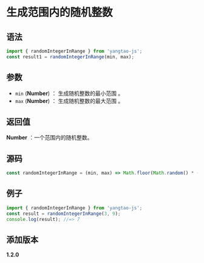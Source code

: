 # 生成范围内的随机整数

## 语法

```js
import { randomIntegerInRange } from 'yangtao-js';
const result1 = randomIntegerInRange(min, max);
```

## 参数

- `min` (**Number**) ： 生成随机整数的最小范围 。
- `max` (**Number**) ： 生成随机整数的最大范围 。

## 返回值

**Number** ：一个范围内的随机整数。

## 源码

```js
const randomIntegerInRange = (min, max) => Math.floor(Math.random() * (max - min + 1)) + min;
```

## 例子

```js
import { randomIntegerInRange } from 'yangtao-js';
const result = randomIntegerInRange(3, 9);
console.log(result); //=> 7
```

## 添加版本

**1.2.0**
